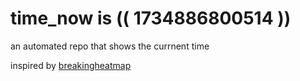 # time_now is (( 1734886800514 ))

an automated repo that shows the currnent time

inspired by [breakingheatmap](https://github.com/breakingheatmap/breakingheatmap)